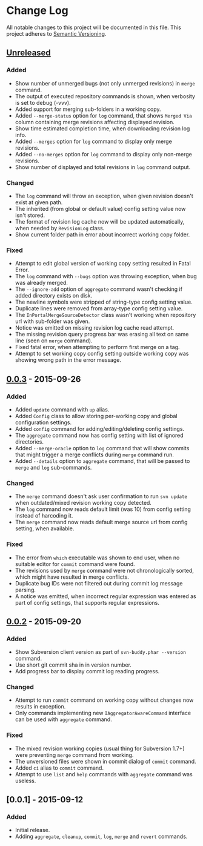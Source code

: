 # Change Log
All notable changes to this project will be documented in this file.
This project adheres to [Semantic Versioning](http://semver.org/).

## [Unreleased]
### Added
- Show number of unmerged bugs (not only unmerged revisions) in `merge` command.
- The output of executed repository commands is shown, when verbosity is set to debug (-vvv).
- Added support for merging sub-folders in a working copy.
- Added `--merge-status` option for `log` command, that shows `Merged Via` column containing merge revisions affecting displayed revision.
- Show time estimated completion time, when downloading revision log info.
- Added `--merges` option for `log` command to display only merge revisions.
- Added `--no-merges` option for `log` command to display only non-merge revisions.
- Show number of displayed and total revisions in `log` command output.

### Changed
- The `log` command will throw an exception, when given revision doesn't exist at given path.
- The inherited (from global or default value) config setting value now isn't stored.
- The format of revision log cache now will be updated automatically, when needed by `RevisionLog` class.
- Show current folder path in error about incorrect working copy folder.

### Fixed
- Attempt to edit global version of working copy setting resulted in Fatal Error.
- The `log` command with `--bugs` option was throwing exception, when bug was already merged.
- The `--ignore-add` option of `aggregate` command wasn't checking if added directory exists on disk.
- The newline symbols were stripped of string-type config setting value.
- Duplicate lines were removed from array-type config setting value.
- The `InPortalMergeSourceDetector` class wasn't working when repository url with sub-folder was given.
- Notice was emitted on missing revision log cache read attempt.
- The missing revision query progress bar was erasing all text on same line (seen on `merge` command).
- Fixed fatal error, when attempting to perform first merge on a tag.
- Attempt to set working copy config setting outside working copy was showing wrong path in the error message.

## [0.0.3] - 2015-09-26

### Added
- Added `update` command with `up` alias.
- Added `Config` class to allow storing per-working copy and global configuration settings.
- Added `config` command for adding/editing/deleting config settings.
- The `aggregate` command now has config setting with list of ignored directories.
- Added `--merge-oracle` option to `log` command that will show commits that might trigger a merge conflicts during `merge` command run.
- Added `--details` option to `aggregate` command, that will be passed to `merge` and `log` sub-commands.

### Changed
- The `merge` command doesn't ask user confirmation to run `svn update` when outdated/mixed revision working copy detected.
- The `log` command now reads default limit (was 10) from config setting instead of harcoding it.
- The `merge` command now reads default merge source url from config setting, when available.

### Fixed
- The error from `which` executable was shown to end user, when no suitable editor for `commit` command were found.
- The revisions used by `merge` command were not chronologically sorted, which might have resulted in merge conflicts.
- Duplicate bug IDs were not filtered out during commit log message parsing.
- A notice was emitted, when incorrect regular expression was entered as part of config settings, that supports regular expressions.

## [0.0.2] - 2015-09-20
### Added
- Show Subversion client version as part of `svn-buddy.phar --version` command.
- Use short git commit sha in in version number.
- Add progress bar to display commit log reading progress.

### Changed
- Attempt to run `commit` command on working copy without changes now results in exception.
- Only commands implementing new `IAggregatorAwareCommand` interface can be used with `aggregate` command.

### Fixed
- The mixed revision working copies (usual thing for Subversion 1.7+) were preventing `merge` command from working.
- The unversioned files were shown in commit dialog of `commit` command.
- Added `ci` alias to `commit` command.
- Attempt to use `list` and `help` commands with `aggregate` command was useless.

## [0.0.1] - 2015-09-12
### Added
- Initial release.
- Adding `aggregate`, `cleanup`, `commit`, `log`, `merge` and `revert` commands.

[Unreleased]: https://github.com/console-helpers/svn-buddy/compare/v0.0.3...HEAD
[0.0.3]: https://github.com/console-helpers/svn-buddy/compare/v0.0.2...v0.0.3
[0.0.2]: https://github.com/console-helpers/svn-buddy/compare/v0.0.1...v0.0.2
